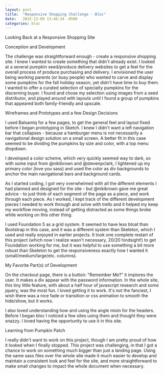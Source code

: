 ```yaml
---
layout: post
title:  "Responsive Shopping Challenge - Bloc"
date:   2015-12-09 13:46:24 -0500
categories: bloc
---
```

Looking Back at a Responsive Shopping Site

Conception and Development

The challenge was straightforward enough - create a responsive shopping site. I knew I wanted to create something that didn't already exist. I looked at a several pumpkin seed/produce delivery websites to get a feel for the overall process of produce purchasing and delivery. I envisioned the user being working parents (or busy people) who wanted to carve and display some pumpkins for the fall holiday season, yet didn't have time to buy them. I wanted to offer a curated selection of specialty pumpkins for the discerning buyer. I found and chose my selection using images from a seed distributor, and played around with layouts until I found a group of pumpkins that appeared both family-friendly and upscale.

Wireframes and Prototypes and a few Design Decisions

I used Balsamiq for a few pages, to get the general feel and layout fixed before I began prototyping in Sketch. I knew I didn't want a left navigation bar that collapses - because a hamburger menu is not necessarily a navigational design solution on a small screen. A better fit in this case seemed to be dividing the pumpkins by size and color, with a top menu dropdown.

I developed a color scheme, which very quickly seemed way to dark, so with some input from @nikibrown and @stevenpclark, I lightened up my primary color (love you sass) and used the color as div backgrounds to anchor the main navigational bars and background cards.

As I started coding, I got very overwhelmed with all the different elements I had planned and designed for the site - but @nikibrown gave me great advice - to just think of each segment of the page as a piece, and work through each piece. As I worked, I kept track of the different development pieces I needed to work through and solve with trello and it helped my keep my workflow moving, instead of getting distracted as some things broke while working on this other thing.

I used Foundation 5 as a grid system. It seemed to have less bloat than Bootstrap in this case, and it was a different system than Skeleton, which I used and really enjoyed in earlier projects. It took one complete restart of this project (which now I realize wasn't necessary, 20/20 hindsight!) to get Foundation working for me, but it was helpful to use something a bit more robust than Skeleton to get the responsiveness exactly how I wanted it (small/medium/large/etc. columns).

My Favorite Part(s) of Development

On the checkout page, there is a button: "Remember Me?" it implores the user. It makes a div appear with the password information. In the whole site, this tiny little feature, with about a half hour of javascript research and some jquery, was the most fun. I loved getting it to work. It's not the fanciest, I wish there was a nice fade or transition or css animation to smooth the hide/show, but it works.

I also loved understanding how and using the angle mixin for the headers. Before I began bloc I noticed a few sites using them and thought they were snazzy. I loved having the opportunity to use it in this site.

Learning from Pumpkin Patch

I really didn't want to work on this project, though I am pretty proud of how it looked when I finally stopped. This project was challenging, in that I got a chance to work on something much bigger than just a landing page. Using the same sass files over the whole site made it much easier to develop and maintain a consistent look and feel for the site, and more straightforward to make small changes to impact the whole document when necessary.
